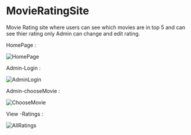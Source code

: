 # MovieRatingSite
Movie Rating site where users can see which movies are in top 5 
and can see thier rating 
only Admin can change and edit rating.

HomePage :

![HomePage](https://user-images.githubusercontent.com/74245017/109515776-7b45fa00-7acd-11eb-955c-65191b0253c9.png)

Admin-Login :

![AdminLogin](https://user-images.githubusercontent.com/74245017/109516358-17700100-7ace-11eb-9e99-f32a754dd311.png)

Admin-chooseMovie :

![ChooseMovie](https://user-images.githubusercontent.com/74245017/109516808-a1b86500-7ace-11eb-9b11-228015f9ba6b.png)

View -Ratings :

![AllRatings](https://user-images.githubusercontent.com/74245017/109517196-007dde80-7acf-11eb-984e-8a397f54e441.png)


